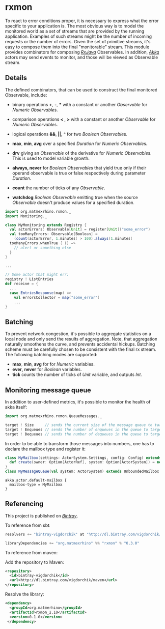 # rxmon

To react to error conditions proper, it is necessary to express what the error specific to your application is.
The most obvious way is to model the monitored world as a set of streams that are provided by the running application.
Examples of such streams might be the number of incoming requests or the number of errors.
Given the set of primitive streams, it's easy to compose them into the final "monitorable" stream.
This module provides combinators for composing *[RxJava](https://github.com/Netflix/RxJava)* Observables.
In addition, *[Akka](http://akka.io)* actors may send events to monitor, and those will be viewed as Observable stream.

## Details

The defined combinators, that can be used to construct the final monitored Observable, include:

* binary operations <b>+</b>, <b>-</b>, <b>*</b> with a constant or another <i>Observable</i> for <i>Numeric</i> <i>Observable</i>s.

* comparison operations <b> < </b>, <b> > </b> with a constant or another <i>Observable</i> for <i>Numeric</i> <i>Observable</i>s.

* logical operations <b>&&</b>, <b>||</b>, <b>^</b> for two <i>Boolean</i> <i>Observable</i>s.

* <b>max</b>, <b>min</b>, <b>avg</b> over a specified <i>Duration</i> for <i>Numeric</i> <i>Observable</i>s.

* <b>drv</b> giving an <i>Observable</i> of the derivative for <i>Numeric</i> <i>Observable</i>s. This is used to model variable growth.

* <b>always, never</b> for <i>Boolean</i> <i>Observable</i>s that yield true only if their operand observable is true or false respectively during parameter <i>Duration</i>.

* <b>count</b> the number of ticks of any <i>Observable</i>.

* <b>watchdog</b> <i>Boolean</i> <i>Observable</i> emitting true when the source <i>Observable</i> doesn't produce values for a specified duration.

```Scala
import org.matmexrhino.rxmon._
import Monitoring._

class MyMonitoring extends Registry {
  val actorErrors: Observable[Unit] = register[Unit]("some_error")
  val tooManyErrors: Observable[Boolean] =
    (count(actorError, 1.minutes) > 100).always(1.minutes)
  tooManyErrors.whenTrue { () =>
    // alert or something else
  }
}

...

// Some actor that might err:
registry ! ListEntries 
def receive = {
  ...
  case EntriesResponse(map) =>
    val errorsCollector = map("some_error")
    ...
}
```

## Batching

To prevent network congestion, it's possible to aggregate statistics on a local node and only
send the results of aggregation. Note, that aggregation naturally smoothens the curve, and prevents
accidental hickups. Batching scheme must be carefully chosen to be consistent with the final rx stream.
The following batching modes are supported:

* <b>max</b>, <b>min</b>, <b>avg</b> for for <i>Numeric</i> variables.
* <b>ever</b>, <b>never</b> for <i>Boolean</i> variables.
* <b>tick</b> counts the number of ticks of <i>Unit</i> variable, and outputs <i>Int</i>.

## Monitoring message queue

In addition to user-defined metrics, it's possible to monitor the health of akka itself:

```Scala
import org.matmexrhino.rxmon.QueueMessages._

target ! Size     // sends the current size of the message queue to target.
target ! Enqueues // sends the number of enqueues in the queue to target.
target ! Dequeues // sends the number of dequeues in the queue to target.
```

In order to be able to transform those messages into numbers, one has to declare the mailbox type and
register it:

```Scala
class MyMailbox(settings: ActorSystem.Settings, config: Config) extends MailboxType {
  def create(owner: Option[ActorRef], system: Option[ActorSystem]) = new MyMessageQueue(system.get)
}
class MyMessageQueue(val system: ActorSystem) extends UnboundedMailbox.MessageQueue with QueueSizeReporter
```
```
akka.actor.default-mailbox {
  mailbox-type = MyMailbox
}
```

## Referencing

This project is published on *[Bintray](https://bintray.com/)*.

To reference from sbt:

```Scala
resolvers += "bintray-vigdorchik" at "http://dl.bintray.com/vigdorchik/maven"

libraryDependencies += "org.matmexrhino" %% "rxmon" % "0.3.0"
```

To reference from maven:

Add the repository to Maven:

```XML
<repository>
  <id>bintray-vigdorchik</id>
  <url>http://dl.bintray.com/vigdorchik/maven</url>
</repository>
```

Resolve the library:

```XML
<dependency>
  <groupId>org.matmerhino</groupId>
  <artifactId>rxmon_2.10</artifactId>
  <version>0.1.0</version>
 </dependency>
```
